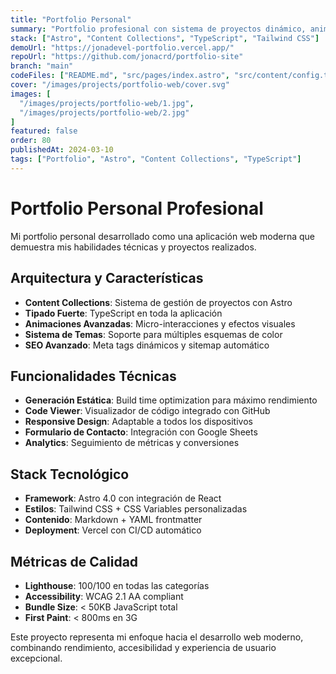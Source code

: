 ```yaml
---
title: "Portfolio Personal"
summary: "Portfolio profesional con sistema de proyectos dinámico, animaciones avanzadas y diseño moderno. Desarrollado con Astro y Content Collections."
stack: ["Astro", "Content Collections", "TypeScript", "Tailwind CSS"]
demoUrl: "https://jonadevel-portfolio.vercel.app/"
repoUrl: "https://github.com/jonacrd/portfolio-site"
branch: "main"
codeFiles: ["README.md", "src/pages/index.astro", "src/content/config.ts"]
cover: "/images/projects/portfolio-web/cover.svg"
images: [
  "/images/projects/portfolio-web/1.jpg",
  "/images/projects/portfolio-web/2.jpg"
]
featured: false
order: 80
publishedAt: 2024-03-10
tags: ["Portfolio", "Astro", "Content Collections", "TypeScript"]
---
```


# Portfolio Personal Profesional

Mi portfolio personal desarrollado como una aplicación web moderna que demuestra mis habilidades técnicas y proyectos realizados.

## Arquitectura y Características

- **Content Collections**: Sistema de gestión de proyectos con Astro
- **Tipado Fuerte**: TypeScript en toda la aplicación
- **Animaciones Avanzadas**: Micro-interacciones y efectos visuales
- **Sistema de Temas**: Soporte para múltiples esquemas de color
- **SEO Avanzado**: Meta tags dinámicos y sitemap automático

## Funcionalidades Técnicas

- **Generación Estática**: Build time optimization para máximo rendimiento
- **Code Viewer**: Visualizador de código integrado con GitHub
- **Responsive Design**: Adaptable a todos los dispositivos
- **Formulario de Contacto**: Integración con Google Sheets
- **Analytics**: Seguimiento de métricas y conversiones

## Stack Tecnológico

- **Framework**: Astro 4.0 con integración de React
- **Estilos**: Tailwind CSS + CSS Variables personalizadas
- **Contenido**: Markdown + YAML frontmatter
- **Deployment**: Vercel con CI/CD automático

## Métricas de Calidad

- **Lighthouse**: 100/100 en todas las categorías
- **Accessibility**: WCAG 2.1 AA compliant
- **Bundle Size**: < 50KB JavaScript total
- **First Paint**: < 800ms en 3G

Este proyecto representa mi enfoque hacia el desarrollo web moderno, combinando rendimiento, accesibilidad y experiencia de usuario excepcional.


